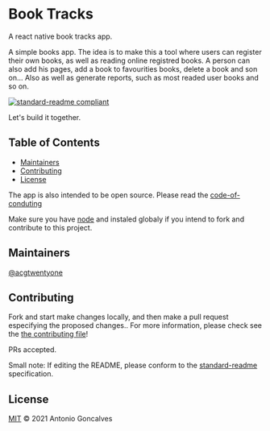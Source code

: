 # Book Tracks
A react native book tracks app.

A simple books app. The idea is to make this a tool where users can register their own books, as well as reading online registred books. 
A person can also add his pages, add a book to favourities books, delete a book and son on... Also as well as generate reports, such as most readed user books and so on.

[![standard-readme compliant](https://img.shields.io/badge/standard--readme-OK-green.svg?style=flat-square)](https://github.com/acgtwentyone/booktracks#readme)

Let's build it together.

## Table of Contents

- [Maintainers](#maintainers)
- [Contributing](#contributing)
- [License](#license)

The app is also intended to be open source. Please read the [code-of-conduting](https://github.com/acgtwentyone/booktracks/blob/main/CODE_OF_CONDUCT.md) 

Make sure you have [node](https://nodejs.org/en/) and instaled globaly if you intend to fork and contribute to this project.

## Maintainers

[@acgtwentyone](https://github.com/acgtwentyone)

## Contributing

Fork and start make changes locally, and then make a pull request especifying the proposed changes.. For more information, please check see the [the contributing file](contributing.md)!

PRs accepted.

Small note: If editing the README, please conform to the [standard-readme](https://github.com/acgtwentyone/booktracks#readme) specification.

## License

[MIT](https://opensource.org/licenses/MIT) © 2021 Antonio Goncalves
